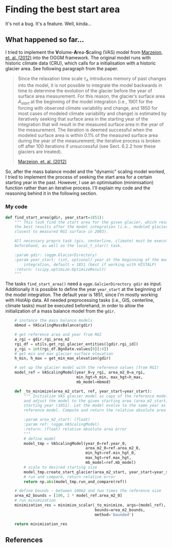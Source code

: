 # Finding the best start area 

It's not a bug. It's a feature. Well, kinda...

## What happened so far...

I tried to implement the **V**olume-**A**rea-**S**caling (VAS) model from [Marzeion, et. al. (2012)][] into the OGGM framework. The original model runs with historic climate data (CRU), which calls for a initialisation with a historic glacier area. See following paragraph from the paper.

> Since the relaxation time scale $\tau_A$ introduces memory of past changes into the model, it is not possible to integrate the model backwards in time to determine the evolution of the glacier before the year of surface area measurement. For this reason, the glacier’s surface area $A_{start}$ at the beginning of the model integration (i.e., 1901 for the forcing with observed climate variability and change, and 1850 for most cases of modeled climate variability and change) is estimated by iteratively seeking that surface area in the starting year of the integration that will result in the measured surface area in the year of the measurement. The iteration is deemed successful when the modeled surface area is within 0.1% of the measured surface area during the year of the measurement; the iterative process is broken off after 100 iterations if unsuccessful (see Sect. 6.2.2 how these glaciers are treated).
>
> [Marzeion, et. al. (2012)][]

So, after the mass balance model and the "dynamic" scaling model worked, I tried to implement the process of seeking the start area for a certain starting year in the past. However, I use an optimisation (minimisation) function rather than an iterative process. I'll explain my code and the reasoning behind it in the following section.

### My code

```python
def find_start_area(gdir, year_start=1851):
    """ This task find the start area for the given glacier, which results in
    the best results after the model integration (i.e., modeled glacier surface
    closest to measured RGI surface in 2003).

    All necessary prepro task (gis, centerline, climate) must be executed
    beforehand, as well as the local_t_star() task.

    :param gdir: (oggm.GlacierDirectory)
    :param year_start: (int, optional) year at the beginning of the model
        integration, default = 1851 (best if working with HISTALP)
    :return: (scipy.optimize.OptimizeResult)
    """
```

The tasks `find_start_area()` need a `oggm.GalcierDirectory gdir` as input. Additionally it is possible to define the year `year_start` at the beginning of the model integration. The default year is 1851, since I'm mostly working with HistAlp data. All needed preprocessing tasks (i.e., GIS, centerline, climate tasks) must be executed beforehand, in order to allow the initialization of a mass balance model from the `gdir`.

```python
    # instance the mass balance models
    mbmod = VAScalingMassBalance(gdir)

    # get reference area and year from RGI
    a_rgi = gdir.rgi_area_m2
    rgi_df = utils.get_rgi_glacier_entities([gdir.rgi_id])
    y_rgi = int(rgi_df.BgnDate.values[0][:4])
    # get min and max glacier surface elevation
    h_min, h_max = get_min_max_elevation(gdir)

    # set up the glacier model with the reference values (from RGI)
    model_ref = VAScalingModel(year_0=y_rgi, area_m2_0=a_rgi,
                               min_hgt=h_min, max_hgt=h_max,
                               mb_model=mbmod)
```



```python
    def _to_minimize(area_m2_start, ref, year_start=year_start):
        """ Initialize VAS glacier model as copy of the reference model (ref)
        and adjust the model to the given starting area (area_m2_start) and
        starting year (1851). Let the model evolve to the same year as the
        reference model. Compute and return the relative absolute area error.

        :param area_m2_start: (float)
        :param ref: (oggm.VAScalingModel)
        :return: (float) relative absolute area error
        """
        # define model
        model_tmp = VAScalingModel(year_0=ref.year_0,
                                   area_m2_0=ref.area_m2_0,
                                   min_hgt=ref.min_hgt_0,
                                   max_hgt=ref.max_hgt,
                                   mb_model=ref.mb_model)
        # scale to desired starting size
        model_tmp.create_start_glacier(area_m2_start, year_start=year_start)
        # run and compare, return relative error
        return np.abs(model_tmp.run_and_compare(ref))

    # define bounds - between 100m2 and two times the reference size
    area_m2_bounds = [100, 2 * model_ref.area_m2_0]
    # run minimization
    minimization_res = minimize_scalar(_to_minimize, args=(model_ref),
                                       bounds=area_m2_bounds,
                                       method='bounded')

    return minimization_res
```



## References

[Marzeion, et. al. (2012)]: http://www.the-cryosphere.net/6/1295/2012/	"Past and future sea-level change from the surface mass balance of glaciers"